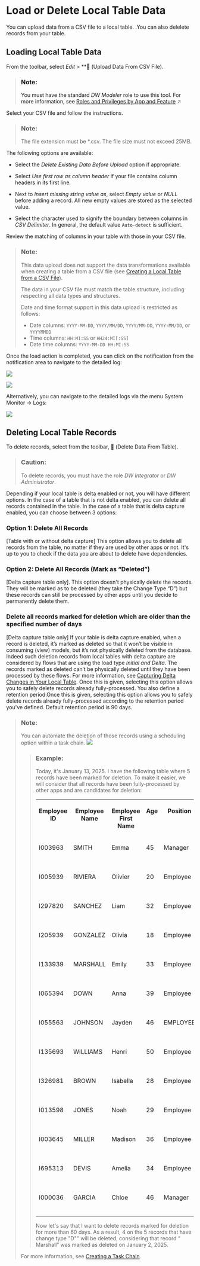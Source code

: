 <!-- loio870401f211f94132909bd9f2fafd91b2 -->

<link rel="stylesheet" type="text/css" href="../css/sap-icons.css"/>

# Load or Delete Local Table Data

You can upload data from a CSV file to a local table. .You can also delelete records from your table.



<a name="loio870401f211f94132909bd9f2fafd91b2__section_kzs_fvw_mzb"/>

## Loading Local Table Data

From the toolbar, select *Edit* \> **<span class="FPA-icons-V3"></span> \(Upload Data From CSV File\).

> ### Note:  
> You must have the standard *DW Modeler* role to use this tool. For more information, see [Roles and Privileges by App and Feature](https://help.sap.com/viewer/935116dd7c324355803d4b85809cec97/DEV_CURRENT/en-US/2d8b7d04dcae402f911d119437ce0a74.html "Review the standard roles and the privileges needed to access apps, tools, and other features of SAP Datasphere.") :arrow_upper_right: 

Select your CSV file and follow the instructions.

> ### Note:  
> The file extension must be \*.csv. The file size must not exceed 25MB.

The following options are available:

-   Select the *Delete Existing Data Before Upload* option if appropriate.

-   Select *Use first row as column header* if your file contains column headers in its first line.
-   Next to *Insert missing string value as*, select *Empty value* or *NULL* before adding a record. All new empty values are stored as the selected value.
-   Select the character used to signify the boundary between columns in *CSV Delimiter*. In general, the default value `Auto-detect` is sufficient.

Review the matching of columns in your table with those in your CSV file.

> ### Note:  
> This data upload does not support the data transformations available when creating a table from a CSV file \(see [Creating a Local Table from a CSV File](creating-a-local-table-from-a-csv-file-8bba251.md)\).
> 
> The data in your CSV file must match the table structure, including respecting all data types and structures.
> 
> Date and time format support in this data upload is restricted as follows:
> 
> -   Date columns: `YYYY-MM-DD`, `YYYY/MM/DD`, `YYYY/MM-DD`, `YYYY-MM/DD`, or `YYYYMMDD`
> -   Time columns: `HH:MI:SS` or `HH24:MI[:SS]` 
> -   Date time columns: `YYYY-MM-DD HH:MI:SS`

Once the load action is completed, you can click on the notification from the notification area to navigate to the detailed log:

![](images/Notification_9d6e4cd.png)

![](images/Upload_File_log_5789482.png)

Alternatively, you can navigate to the detailed logs via the menu System Monitor -\> Logs:

![](images/System_Monitor_Logs_a191f94.png)



<a name="loio870401f211f94132909bd9f2fafd91b2__section_qdq_nvw_mzb"/>

## Deleting Local Table Records

To delete records, select from the toolbar, <span class="FPA-icons-V3"></span> \(Delete Data From Table\).

> ### Caution:  
> To delete records, you must have the role *DW Integrator* or *DW Administrator*.

Depending if your local table is delta enabled or not, you will have different options. In the case of a table that is not delta enabled, you can delete all records contained in the table. In the case of a table that is delta capture enabled, you can choose between 3 options:



### Option 1: Delete All Records

\[Table with or without delta capture\] This option allows you to delete all records from the table, no matter if they are used by other apps or not. It's up to you to check if the data you are about to delete have dependencies.



### Option 2: Delete All Records \(Mark as “Deleted”\)

\[Delta capture table only\]. This option doesn't physically delete the records. They will be marked as to be deleted \(they take the Change Type “D”\) but these records can still be processed by other apps until you decide to permanently delete them.



### Delete all records marked for deletion which are older than the specified number of days

\[Delta capture table only\] If your table is delta capture enabled, when a record is deleted, it’s marked as deleted so that it won’t be visible in consuming \(view\) models, but it’s not physically deleted from the database. Indeed such deletion records from local tables with delta capture are considered by flows that are using the load type *Initial and Delta*. The records marked as deleted can’t be physically deleted until they have been processed by these flows. For more information, see [Capturing Delta Changes in Your Local Table](capturing-delta-changes-in-your-local-table-154bdff.md). Once this is given, selecting this option allows you to safely delete records already fully-processed. You also define a retention period.Once this is given, selecting this option allows you to safely delete records already fully-processed according to the retention period you've defined. Default retention period is 90 days.

> ### Note:  
> You can automate the deletion of those records using a scheduling option within a task chain. ![](images/delete_records_in_a_task_chain_76ac374.png)
> 
> > ### Example:  
> > Today, it's January 13, 2025. I have the following table where 5 records have been marked for deletion. To make it easier, we will consider that all records have been fully-processed by other apps and are candidates for deletion:
> > 
> > 
> > <table>
> > <tr>
> > <th valign="top">
> > 
> > Employee ID
> > 
> > </th>
> > <th valign="top">
> > 
> > Employee Name
> > 
> > </th>
> > <th valign="top">
> > 
> > Employee First Name
> > 
> > </th>
> > <th valign="top">
> > 
> > Age
> > 
> > </th>
> > <th valign="top">
> > 
> > Position
> > 
> > </th>
> > <th valign="top">
> > 
> > Change Date
> > 
> > </th>
> > <th valign="top">
> > 
> > Change Type
> > 
> > </th>
> > </tr>
> > <tr>
> > <td valign="top">
> > 
> > I003963
> > 
> > </td>
> > <td valign="top">
> > 
> > SMITH
> > 
> > </td>
> > <td valign="top">
> > 
> > Emma
> > 
> > </td>
> > <td valign="top">
> > 
> > 45
> > 
> > </td>
> > <td valign="top">
> > 
> > Manager
> > 
> > </td>
> > <td valign="top">
> > 
> > January 2, 2025
> > 
> > </td>
> > <td valign="top">
> > 
> > I
> > 
> > </td>
> > </tr>
> > <tr>
> > <td valign="top">
> > 
> > I005939
> > 
> > </td>
> > <td valign="top">
> > 
> > RIVIERA
> > 
> > </td>
> > <td valign="top">
> > 
> > Olivier
> > 
> > </td>
> > <td valign="top">
> > 
> > 20
> > 
> > </td>
> > <td valign="top">
> > 
> > Employee
> > 
> > </td>
> > <td valign="top">
> > 
> > September 2, 2024
> > 
> > </td>
> > <td valign="top">
> > 
> > I
> > 
> > </td>
> > </tr>
> > <tr>
> > <td valign="top">
> > 
> > I297820
> > 
> > </td>
> > <td valign="top">
> > 
> > SANCHEZ
> > 
> > </td>
> > <td valign="top">
> > 
> > Liam
> > 
> > </td>
> > <td valign="top">
> > 
> > 32
> > 
> > </td>
> > <td valign="top">
> > 
> > Employee
> > 
> > </td>
> > <td valign="top">
> > 
> > January 2, 2025
> > 
> > </td>
> > <td valign="top">
> > 
> > U
> > 
> > </td>
> > </tr>
> > <tr>
> > <td valign="top">
> > 
> > I205939
> > 
> > </td>
> > <td valign="top">
> > 
> > GONZALEZ
> > 
> > </td>
> > <td valign="top">
> > 
> > Olivia
> > 
> > </td>
> > <td valign="top">
> > 
> > 18
> > 
> > </td>
> > <td valign="top">
> > 
> > Employee
> > 
> > </td>
> > <td valign="top">
> > 
> > January 2, 2025
> > 
> > </td>
> > <td valign="top">
> > 
> > I
> > 
> > </td>
> > </tr>
> > <tr>
> > <td valign="top">
> > 
> > I133939
> > 
> > </td>
> > <td valign="top">
> > 
> > MARSHALL
> > 
> > </td>
> > <td valign="top">
> > 
> > Emily
> > 
> > </td>
> > <td valign="top">
> > 
> > 33
> > 
> > </td>
> > <td valign="top">
> > 
> > Employee
> > 
> > </td>
> > <td valign="top">
> > 
> > January 2, 2025
> > 
> > </td>
> > <td valign="top">
> > 
> > D
> > 
> > </td>
> > </tr>
> > <tr>
> > <td valign="top">
> > 
> > I065394
> > 
> > </td>
> > <td valign="top">
> > 
> > DOWN
> > 
> > </td>
> > <td valign="top">
> > 
> > Anna
> > 
> > </td>
> > <td valign="top">
> > 
> > 39
> > 
> > </td>
> > <td valign="top">
> > 
> > Employee
> > 
> > </td>
> > <td valign="top">
> > 
> > Semptember 2, 2024
> > 
> > </td>
> > <td valign="top">
> > 
> > I
> > 
> > </td>
> > </tr>
> > <tr>
> > <td valign="top">
> > 
> > I055563
> > 
> > </td>
> > <td valign="top">
> > 
> > JOHNSON
> > 
> > </td>
> > <td valign="top">
> > 
> > Jayden
> > 
> > </td>
> > <td valign="top">
> > 
> > 46
> > 
> > </td>
> > <td valign="top">
> > 
> > EMPLOYEE
> > 
> > </td>
> > <td valign="top">
> > 
> > October 10, 2024
> > 
> > </td>
> > <td valign="top">
> > 
> > I
> > 
> > </td>
> > </tr>
> > <tr>
> > <td valign="top">
> > 
> > I135693
> > 
> > </td>
> > <td valign="top">
> > 
> > WILLIAMS
> > 
> > </td>
> > <td valign="top">
> > 
> > Henri
> > 
> > </td>
> > <td valign="top">
> > 
> > 50
> > 
> > </td>
> > <td valign="top">
> > 
> > Employee
> > 
> > </td>
> > <td valign="top">
> > 
> > September 2, 2024
> > 
> > </td>
> > <td valign="top">
> > 
> > U
> > 
> > </td>
> > </tr>
> > <tr>
> > <td valign="top">
> > 
> > I326981
> > 
> > </td>
> > <td valign="top">
> > 
> > BROWN
> > 
> > </td>
> > <td valign="top">
> > 
> > Isabella
> > 
> > </td>
> > <td valign="top">
> > 
> > 28
> > 
> > </td>
> > <td valign="top">
> > 
> > Employee
> > 
> > </td>
> > <td valign="top">
> > 
> > September 2, 2024
> > 
> > </td>
> > <td valign="top">
> > 
> > I
> > 
> > </td>
> > </tr>
> > <tr>
> > <td valign="top">
> > 
> > I013598
> > 
> > </td>
> > <td valign="top">
> > 
> > JONES
> > 
> > </td>
> > <td valign="top">
> > 
> > Noah
> > 
> > </td>
> > <td valign="top">
> > 
> > 29
> > 
> > </td>
> > <td valign="top">
> > 
> > Employee
> > 
> > </td>
> > <td valign="top">
> > 
> > November 2, 2024
> > 
> > </td>
> > <td valign="top">
> > 
> > D
> > 
> > </td>
> > </tr>
> > <tr>
> > <td valign="top">
> > 
> > I003645
> > 
> > </td>
> > <td valign="top">
> > 
> > MILLER
> > 
> > </td>
> > <td valign="top">
> > 
> > Madison
> > 
> > </td>
> > <td valign="top">
> > 
> > 36
> > 
> > </td>
> > <td valign="top">
> > 
> > Employee
> > 
> > </td>
> > <td valign="top">
> > 
> > November 2, 2024
> > 
> > </td>
> > <td valign="top">
> > 
> > D
> > 
> > </td>
> > </tr>
> > <tr>
> > <td valign="top">
> > 
> > I695313
> > 
> > </td>
> > <td valign="top">
> > 
> > DEVIS
> > 
> > </td>
> > <td valign="top">
> > 
> > Amelia
> > 
> > </td>
> > <td valign="top">
> > 
> > 34
> > 
> > </td>
> > <td valign="top">
> > 
> > Employee
> > 
> > </td>
> > <td valign="top">
> > 
> > October 10, 2024
> > 
> > </td>
> > <td valign="top">
> > 
> > D
> > 
> > </td>
> > </tr>
> > <tr>
> > <td valign="top">
> > 
> > I000036
> > 
> > </td>
> > <td valign="top">
> > 
> > GARCIA
> > 
> > </td>
> > <td valign="top">
> > 
> > Chloe
> > 
> > </td>
> > <td valign="top">
> > 
> > 46
> > 
> > </td>
> > <td valign="top">
> > 
> > Manager
> > 
> > </td>
> > <td valign="top">
> > 
> > October 10, 2024
> > 
> > </td>
> > <td valign="top">
> > 
> > D
> > 
> > </td>
> > </tr>
> > </table>
> > 
> > Now let's say that I want to delete records marked for deletion for more than 60 days. As a result, 4 on the 5 records that have change type "D"" will be deleted, considering that record “ Marshall” was marked as deleted on January 2, 2025.
> 
> For more information, see [Creating a Task Chain](creating-a-task-chain-d1afbc2.md).

